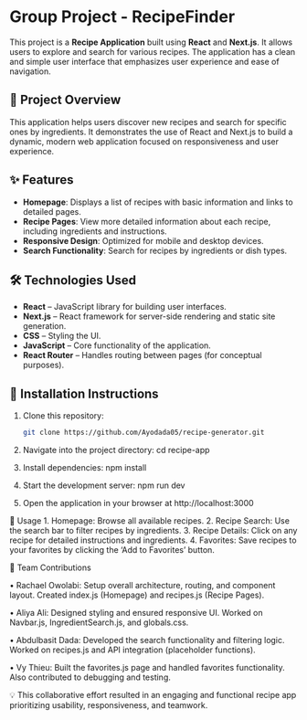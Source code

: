 # Group Project - RecipeFinder

This project is a **Recipe Application** built using **React** and **Next.js**. It allows users to explore and search for various recipes. The application has a clean and simple user interface that emphasizes user experience and ease of navigation.

## 📌 Project Overview

This application helps users discover new recipes and search for specific ones by ingredients. It demonstrates the use of React and Next.js to build a dynamic, modern web application focused on responsiveness and user experience.

## ✨ Features

- **Homepage**: Displays a list of recipes with basic information and links to detailed pages.
- **Recipe Pages**: View more detailed information about each recipe, including ingredients and instructions.
- **Responsive Design**: Optimized for mobile and desktop devices.
- **Search Functionality**: Search for recipes by ingredients or dish types.

## 🛠️ Technologies Used

- **React** – JavaScript library for building user interfaces.
- **Next.js** – React framework for server-side rendering and static site generation.
- **CSS** – Styling the UI.
- **JavaScript** – Core functionality of the application.
- **React Router** – Handles routing between pages (for conceptual purposes).

## 🚀 Installation Instructions

1. Clone this repository:

   ```bash
   git clone https://github.com/Ayodada05/recipe-generator.git

   ```

2. Navigate into the project directory:
   cd recipe-app

3. Install dependencies:
   npm install

4. Start the development server:
   npm run dev

5. Open the application in your browser at http://localhost:3000

📖 Usage 1. Homepage: Browse all available recipes. 2. Recipe Search: Use the search bar to filter recipes by ingredients. 3. Recipe Details: Click on any recipe for detailed instructions and ingredients. 4. Favorites: Save recipes to your favorites by clicking the ‘Add to Favorites’ button.

👥 Team Contributions

• Rachael Owolabi: Setup overall architecture, routing, and component layout. Created index.js (Homepage) and recipes.js (Recipe Pages).

• Aliya Ali: Designed styling and ensured responsive UI. Worked on Navbar.js, IngredientSearch.js, and globals.css.

• Abdulbasit Dada: Developed the search functionality and filtering logic. Worked on recipes.js and API integration (placeholder functions).

• Vy Thieu: Built the favorites.js page and handled favorites functionality. Also contributed to debugging and testing.

💡 This collaborative effort resulted in an engaging and functional recipe app prioritizing usability, responsiveness, and teamwork.
